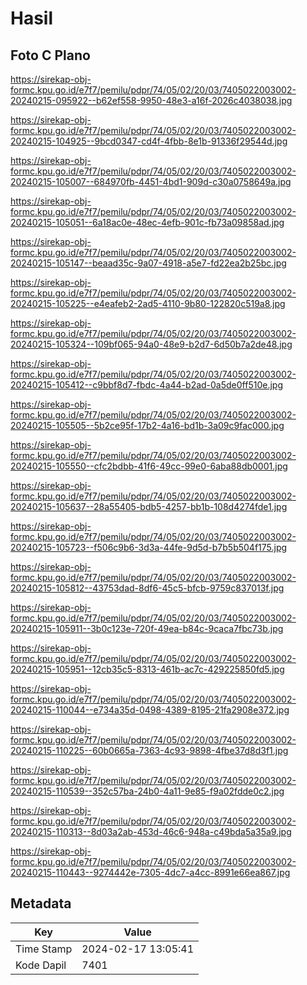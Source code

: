# Hasil

## Foto C Plano

https://sirekap-obj-formc.kpu.go.id/e7f7/pemilu/pdpr/74/05/02/20/03/7405022003002-20240215-095922--b62ef558-9950-48e3-a16f-2026c4038038.jpg

https://sirekap-obj-formc.kpu.go.id/e7f7/pemilu/pdpr/74/05/02/20/03/7405022003002-20240215-104925--9bcd0347-cd4f-4fbb-8e1b-91336f29544d.jpg

https://sirekap-obj-formc.kpu.go.id/e7f7/pemilu/pdpr/74/05/02/20/03/7405022003002-20240215-105007--684970fb-4451-4bd1-909d-c30a0758649a.jpg

https://sirekap-obj-formc.kpu.go.id/e7f7/pemilu/pdpr/74/05/02/20/03/7405022003002-20240215-105051--6a18ac0e-48ec-4efb-901c-fb73a09858ad.jpg

https://sirekap-obj-formc.kpu.go.id/e7f7/pemilu/pdpr/74/05/02/20/03/7405022003002-20240215-105147--beaad35c-9a07-4918-a5e7-fd22ea2b25bc.jpg

https://sirekap-obj-formc.kpu.go.id/e7f7/pemilu/pdpr/74/05/02/20/03/7405022003002-20240215-105225--e4eafeb2-2ad5-4110-9b80-122820c519a8.jpg

https://sirekap-obj-formc.kpu.go.id/e7f7/pemilu/pdpr/74/05/02/20/03/7405022003002-20240215-105324--109bf065-94a0-48e9-b2d7-6d50b7a2de48.jpg

https://sirekap-obj-formc.kpu.go.id/e7f7/pemilu/pdpr/74/05/02/20/03/7405022003002-20240215-105412--c9bbf8d7-fbdc-4a44-b2ad-0a5de0ff510e.jpg

https://sirekap-obj-formc.kpu.go.id/e7f7/pemilu/pdpr/74/05/02/20/03/7405022003002-20240215-105505--5b2ce95f-17b2-4a16-bd1b-3a09c9fac000.jpg

https://sirekap-obj-formc.kpu.go.id/e7f7/pemilu/pdpr/74/05/02/20/03/7405022003002-20240215-105550--cfc2bdbb-41f6-49cc-99e0-6aba88db0001.jpg

https://sirekap-obj-formc.kpu.go.id/e7f7/pemilu/pdpr/74/05/02/20/03/7405022003002-20240215-105637--28a55405-bdb5-4257-bb1b-108d4274fde1.jpg

https://sirekap-obj-formc.kpu.go.id/e7f7/pemilu/pdpr/74/05/02/20/03/7405022003002-20240215-105723--f506c9b6-3d3a-44fe-9d5d-b7b5b504f175.jpg

https://sirekap-obj-formc.kpu.go.id/e7f7/pemilu/pdpr/74/05/02/20/03/7405022003002-20240215-105812--43753dad-8df6-45c5-bfcb-9759c837013f.jpg

https://sirekap-obj-formc.kpu.go.id/e7f7/pemilu/pdpr/74/05/02/20/03/7405022003002-20240215-105911--3b0c123e-720f-49ea-b84c-9caca7fbc73b.jpg

https://sirekap-obj-formc.kpu.go.id/e7f7/pemilu/pdpr/74/05/02/20/03/7405022003002-20240215-105951--12cb35c5-8313-461b-ac7c-429225850fd5.jpg

https://sirekap-obj-formc.kpu.go.id/e7f7/pemilu/pdpr/74/05/02/20/03/7405022003002-20240215-110044--e734a35d-0498-4389-8195-21fa2908e372.jpg

https://sirekap-obj-formc.kpu.go.id/e7f7/pemilu/pdpr/74/05/02/20/03/7405022003002-20240215-110225--60b0665a-7363-4c93-9898-4fbe37d8d3f1.jpg

https://sirekap-obj-formc.kpu.go.id/e7f7/pemilu/pdpr/74/05/02/20/03/7405022003002-20240215-110539--352c57ba-24b0-4a11-9e85-f9a02fdde0c2.jpg

https://sirekap-obj-formc.kpu.go.id/e7f7/pemilu/pdpr/74/05/02/20/03/7405022003002-20240215-110313--8d03a2ab-453d-46c6-948a-c49bda5a35a9.jpg

https://sirekap-obj-formc.kpu.go.id/e7f7/pemilu/pdpr/74/05/02/20/03/7405022003002-20240215-110443--9274442e-7305-4dc7-a4cc-8991e66ea867.jpg


## Metadata

| Key        | Value               |
| ---------- | ------------------- |
| Time Stamp | 2024-02-17 13:05:41 |
| Kode Dapil | 7401                |



